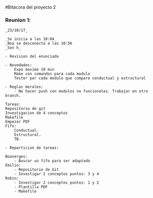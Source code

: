 #Bitácora del proyecto 2

### Reunion 1:

	_23/10/17_

	_Se inicia a las 10:04_
	_Boa se desconecta a las 10:56
	_Son h_

	- Revision del enunciado

	- Novedades:
		Expo maximo 10 min
		Make con comandos para cada modulo
		Tester por cada modulo que compare conductual y estructural
	
	- Reglas morales:
		- No hacer push con modulos no funcionales. Trabajar en otro branch.
	
	Tareas:
	Repositorio de git
	Investigacion de 4 conceptos
	Makefile
	Empezar PDF
	Fifo:
		Conductual.
		Estructural.
		TB.

	- Reparticion de tareas:

	Boanerges:
		- Buscar un fifo para ser adaptado
	Emilio: 
		- Repositorio de Git 
		- Investigar 2 conceptos puntos: 3 y 4
	Robin: 
		- Investigar 2 conceptos puntos: 1 y 2
		- Plantilla PDF
		- Makefile


